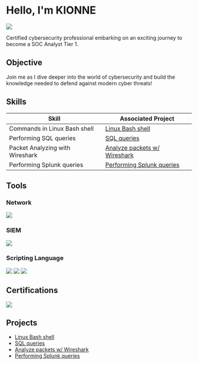 
# Hello, I'm KIONNE
<a href="https://linkedin.com/in/kionne-smith/"><img src="https://img.shields.io/badge/-LinkedIn-0072b1?&style=for-the-badge&logo=linkedin&logoColor=white" /></a>

Certified cybersecurity professional embarking on an exciting journey to become a SOC Analyst Tier 1.
## Objective

Join me as I dive deeper into the world of cybersecurity and build the knowledge needed to defend against modern cyber threats!


## Skills

| Skill                                         | Associated Project         |
|-----------------------------------------------|----------------------------|
| Commands in Linux Bash shell          | <a href="https://github.com/kionnesmith90/Linux-Bash-shell">Linux Bash shell</a>| 
| Performing SQL queries          | <a href="https://github.com/kionnesmith90/SQL-queries">SQL queries</a>|
| Packet Analyzing with Wireshark        | <a href="https://github.com/kionnesmith90/Analyze-packet-with-Wireshark">Analyze packets w/ Wireshark </a>| 
| Performing Splunk queries        | <a href="https://github.com/kionnesmith90/Splunk-Queries">Performing Splunk queries </a>| 
## Tools

### Network
<div>
    <img src="https://img.shields.io/badge/-Wireshark-1679A7?&style=for-the-badge&logo=Wireshark&logoColor=white" />
</div>

### SIEM
<div>
    <img src="https://img.shields.io/badge/-Splunk-000000?&style=for-the-badge&logo=Splunk&logoColor=white" />
</div>

### Scripting Language
<div>
<img src="https://img.shields.io/badge/-Linux%20Bash%20Shell-000000?&style=for-the-badge&logo=linux&logoColor=white" /> <img src="https://img.shields.io/badge/-SQL-000000?&style=for-the-badge&logo=sqlite&logoColor=white" /> <img src="https://img.shields.io/badge/-Python-3776AB?&style=for-the-badge&logo=Python&logoColor=white" />
</div>


## Certifications
<div>
<img src="https://img.shields.io/badge/-Security%2B-FF0000?&style=for-the-badge&logo=CompTIA&logoColor=white" />
</div>

## Projects
- <a href="https://github.com/kionnesmith90/Linux-Bash-shell">Linux Bash shell</a>
- <a href="https://github.com/kionnesmith90/SQL-queries">SQL queries</a>
- <a href="https://github.com/kionnesmith90/Analyze-packet-with-Wireshark">Analyze packets w/ Wireshark </a>
- <a href="https://github.com/kionnesmith90/Splunk-Queries">Performing Splunk queries </a>
